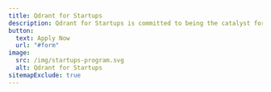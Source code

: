 ```yaml
---
title: Qdrant for Startups
description: Qdrant for Startups is committed to being the catalyst for the next generation of AI innovators.<br><br>Our program is specifically designed to provide AI-focused startups with the right resources to scale. If AI is at the heart of your startup, you're in the right place.
button:
  text: Apply Now
  url: "#form"
image:
  src: /img/startups-program.svg
  alt: Qdrant for Startups
sitemapExclude: true
---
```



